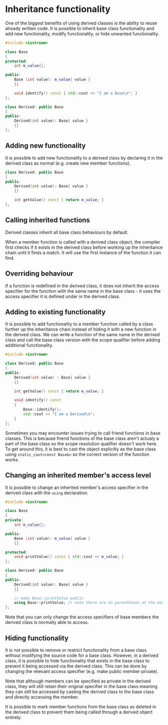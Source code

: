 # Inheritance functionality

One of the biggest benefits of using derived classes is the ability to reuse already written code.
It is possible to inherit base class functionality and add new functionality, modify functionality, or hide unwanted functionality.

```cpp
#include <iostream>

class Base
{
protected:
    int m_value{};

public:
    Base (int value): m_value{ value }
    {}

    void identify() const { std::cout << "I am a Base\n"; }
};

class Derived: public Base
{
public:
    Derived(int value): Base{ value }
    {}
};
```

## Adding new functionality

It is possible to add new functionality to a derived class by declaring it in the derived class as normal (e.g. create new member functions).

```cpp
class Derived: public Base
{
public:
    Derived(int value): Base{ value }
    {}

    int getValue() const { return m_value; }
};
```

## Calling inherited functions

Derived classes inherit all base class behaviours by default.

When a member function is called with a derived class object, the compiler first checks if it exists in the derived class before working up the inheritance chain until it finds a match.
It will use the first instance of the function it can find.

## Overriding behaviour

If a function is redefined in the derived class, it does not inherit the access specifier for the function with the same name in the base class - it uses the access specifier it is defined under in the derived class.

## Adding to existing functionality

It is possible to add functionality to a member function called by a class further up the inheritance chain instead of hiding it with a new function in the derived class.
We can write a function of the same name in the derived class and call the base class version with the scope qualifier before adding additional functionality.

```cpp
#include <iostream>

class Derived: public Base
{
public:
    Derived(int value) : Base{ value }
    {}

    int getValue() const { return m_value; }

    void identify() const
    {
        Base::identify();
        std::cout << "I am a Derived\n";
    }
};
```
Sometimes you may encounter issues trying to call friend functions in base classes.
This is because friend functions of the base class aren't actualy a part of the base class so the scope resolution qualifier doesn't work here.
To get around this, it is best to cast the object explicitly as the base class using `static_cast<const Base&>` so the correct version of the function works.

## Changing an inherited member's access level

It is possible to change an inherited member's access specifier in the derived class with the `using` declaration.

```cpp
#include <iostream>

class Base
{
private:
    int m_value{};

public:
    Base (int value): m_value{ value }
    {}

protected:
    void printValue() const { std::cout << m_value; }
};

class Derived: public Base
{
public:
    Derived(int value): Base{ value }
    {}

    // make Base::printValue public
    using Base::printValue; // note there are no parentheses at the end
};
```

Note that you can only change the access specifiers of base members the derived class is normally able to access.

## Hiding functionality

It is not possible to remove or restrict functionality from a base class without modifying the source code for a base class.
However, in a derived class, it is possible to hide functionality that exists in the base class to prevent it being accessed via the derived class.
This can be done by changing the relevant access specifier (e.g. make public member private).

Note that although members can be specified as private in the derived class, they will still retain their original specifier in the base class meaning they can still be accessed by casting the derived class to the base class and directly accessing the member.

It is possible to mark member functions from the base class as deleted in the derived class to prevent them being called through a derived object entirely.
